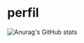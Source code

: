 # perfil



![Anurag's GitHub stats](https://github-readme-stats.vercel.app/api?username=worstp&theme=great-gatsby&show_icons=true)

